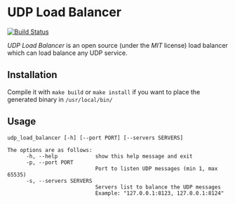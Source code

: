 UDP Load Balancer
=================
[![Build Status](https://travis-ci.org/stagecoachio/udp-load-balancer.svg?branch=master)](https://travis-ci.org/stagecoachio/udp-load-balancer)

*UDP Load Balancer* is an open source (under the *MIT* license) load balancer which can load balance any UDP service.

Installation
------------
Compile it with ``make build`` or ``make install`` if you want to place the generated binary in ``/usr/local/bin/``

Usage
-----

    udp_load_balancer [-h] [--port PORT] [--servers SERVERS]
    
    The options are as follows:
          -h, --help            show this help message and exit
          -p, --port PORT
                                Port to listen UDP messages (min 1, max 65535)
          -s, --servers SERVERS
                                Servers list to balance the UDP messages
                                Example: "127.0.0.1:8123, 127.0.0.1:8124"
